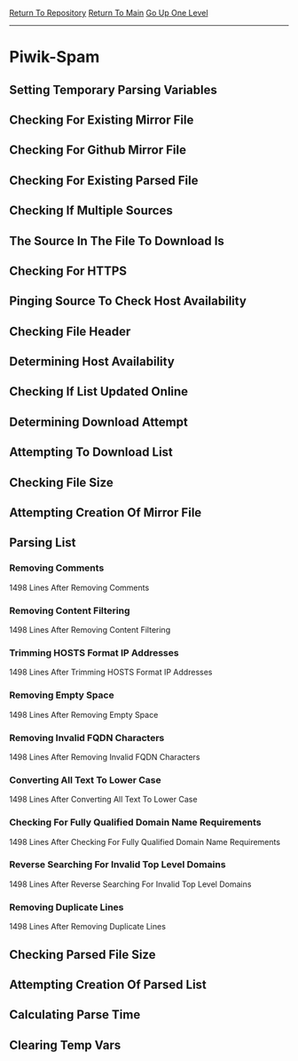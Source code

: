[Return To Repository](https://github.com/deathbybandaid/piholeparser/)
[Return To Main](https://github.com/deathbybandaid/piholeparser/blob/master/RecentRunLogs/Mainlog.md)
[Go Up One Level](https://github.com/deathbybandaid/piholeparser/blob/master/RecentRunLogs/TopLevelScripts/30-Processing-External-Blacklists.md)
____________________________________
# Piwik-Spam
## Setting Temporary Parsing Variables
## Checking For Existing Mirror File
## Checking For Github Mirror File
## Checking For Existing Parsed File
## Checking If Multiple Sources
## The Source In The File To Download Is
## Checking For HTTPS
## Pinging Source To Check Host Availability
## Checking File Header
## Determining Host Availability
## Checking If List Updated Online
## Determining Download Attempt
## Attempting To Download List
## Checking File Size
## Attempting Creation Of Mirror File
## Parsing List
### Removing Comments
1498 Lines After Removing Comments
### Removing Content Filtering
1498 Lines After Removing Content Filtering
### Trimming HOSTS Format IP Addresses
1498 Lines After Trimming HOSTS Format IP Addresses
### Removing Empty Space
1498 Lines After Removing Empty Space
### Removing Invalid FQDN Characters
1498 Lines After Removing Invalid FQDN Characters
### Converting All Text To Lower Case
1498 Lines After Converting All Text To Lower Case
### Checking For Fully Qualified Domain Name Requirements
1498 Lines After Checking For Fully Qualified Domain Name Requirements
### Reverse Searching For Invalid Top Level Domains
1498 Lines After Reverse Searching For Invalid Top Level Domains
### Removing Duplicate Lines
1498 Lines After Removing Duplicate Lines
## Checking Parsed File Size
## Attempting Creation Of Parsed List
## Calculating Parse Time
## Clearing Temp Vars
